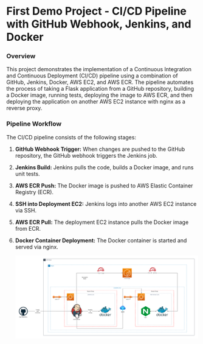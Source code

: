 # First Demo Project - CI/CD Pipeline with GitHub Webhook, Jenkins, and Docker

### Overview

This project demonstrates the implementation of a Continuous Integration and Continuous Deployment (CI/CD) pipeline using a combination of GitHub, Jenkins, Docker, AWS EC2, and AWS ECR. The pipeline automates the process of taking a Flask application from a GitHub repository, building a Docker image, running tests, deploying the image to AWS ECR, and then deploying the application on another AWS EC2 instance with nginx as a reverse proxy.

### Pipeline Workflow

The CI/CD pipeline consists of the following stages:

1. **GitHub Webhook Trigger:** When changes are pushed to the GitHub repository, the GitHub webhook triggers the Jenkins job.

2. **Jenkins Build:** Jenkins pulls the code, builds a Docker image, and runs unit tests.

3. **AWS ECR Push:** The Docker image is pushed to AWS Elastic Container Registry (ECR).

4. **SSH into Deployment EC2:** Jenkins logs into another AWS EC2 instance via SSH.

5. **AWS ECR Pull:** The deployment EC2 instance pulls the Docker image from ECR.

6. **Docker Container Deployment:** The Docker container is started and served via nginx.

    ![](diagram.png)